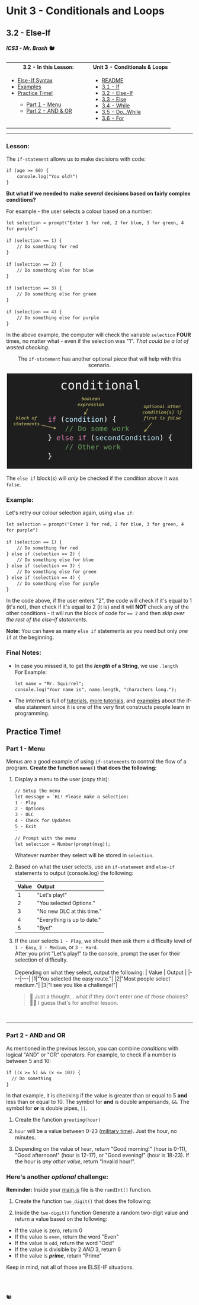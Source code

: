 # Unit 3 - Conditionals and Loops

## 3.2 - Else-If

##### ICS3 - Mr. Brash 🐿️

<table>
<tr>
<th>
3.2 - In this Lesson:
</th>
<th>
Unit 3 - Conditionals & Loops
</th>
</tr>
<tr>
<td td valign="top" style="height: 100px;padding-right:50px">
<ul>
<li><a href="#lesson">Else-If Syntax</a></li>
<li><a href="#examples">Examples</a></li>

<li><a href="#practice-time">Practice Time!</a></li>
<ul>
<li><a href="#part-1---menu">Part 1 - Menu</a></li>
<li><a href="#part-2---and-and-or">Part 2 - AND & OR</a></li>
</ul>
</ul>
</td>
<td td valign="top" style="height: 100px;padding-right:50px">
<ul>
<li><a href="../../README.md">README</a></li>
<li><a href="./1 - If.md">3.1 - If</a></li>
<li><a href="./2 - Else-If.md">3.2 - Else-If</a></li>
<li><a href="./3 - Else.md">3.3 - Else</a></li>
<li><a href="../2 - Loops/4 - While.md">3.4 - While</a></li>
<li><a href="../2 - Loops/5 - Do-While.md">3.5 - Do...While</a></li>
<li><a href="../2 - Loops/6 - For.md">3.6 - For</a></li>
<ul>

</td>


</tr>
</table>

---

### Lesson:

The `if-statement` allows us to make decisions with code:
```JS
if (age >= 60) {
    console.log("You old!")
}
```

**But what if we needed to make *several* decisions based on fairly complex conditions?**

For example - the user selects a colour based on a number:
```JS
let selection = prompt("Enter 1 for red, 2 for blue, 3 for green, 4 for purple")

if (selection == 1) {
    // Do something for red
}

if (selection == 2) {
    // Do something else for blue
}

if (selection == 3) {
    // Do something else for green
}

if (selection == 4) {
    // Do something else for purple
}
```

In the above example, the computer will check the variable `selection` **FOUR** times, no matter what - even if the selection was "1". *That could be a lot of wasted checking.*


<div style="text-align:center;"><p>The <code>if-statement</code> has another optional piece that will help with this scenario.</p><img src="../images/else-if.png" width="500px"></div>

The `else if` block(s) will *only* be checked if the condition above it was `false`.

### Example:

Let's retry our colour selection again, using `else if`:
```JS
let selection = prompt("Enter 1 for red, 2 for blue, 3 for green, 4 for purple")

if (selection == 1) {
    // Do something for red
} else if (selection == 2) {
    // Do something else for blue
} else if (selection == 3) {
    // Do something else for green
} else if (selection == 4) {
    // Do something else for purple
} 
```
In the code above, if the user enters "2", the code will check if it's equal to 1 (it's not), then check if it's equal to 2 (it is) and it will **NOT** check any of the other conditions - it will run the block of code for `== 2` and then _skip over the rest of the else-if statements_.

**Note:** You can have as many `else if` statements as you need but only *one* `if` at the beginning.

### Final Notes:

- In case you missed it, to get the **_length_ of a String**, we  use `.length`<br>For Example:<br>
  ```JS
  let name = "Mr. Squirrel";
  console.log("Your name is", name.length, "characters long.");
  ```
- The internet is full of [tutorials](https://javascript.info/ifelse), [more tutorials](https://www.w3schools.com/js/js_if_else.asp), and [examples](https://www.google.com/search?q=if+else+statement+example) about the if-else statement since it is one of the very first constructs people learn in programming.


## Practice Time!

### Part 1 - Menu

Menus are a good example of using `if-statements` to control the flow of a program. **Create the function `menu()` that does the following:**

1. Display a menu to the user (copy this):  
    ```JS
    // Setup the menu
    let message = `Hi! Please make a selection:
    1 - Play
    2 - Options
    3 - DLC
    4 - Check for Updates
    5 - Exit
    `
    // Prompt with the menu
    let selection = Number(prompt(msg));
    ```

    Whatever number they select will be stored in `selection`.  

2. Based on what the user selects, use an `if-statement` and `else-if` statements to output (console.log) the following:

    | Value | Output |
    |---|---|
    |1|"Let's play!"|
    |2|"You selected Options."|
    |3|"No new DLC at this time."|
    |4|"Everything is up to date."|
    |5|"Bye!"|

3. If the user selects `1 - Play`, we should then ask them a difficulty level of `1 - Easy`, `2 - Medium`, or `3 - Hard`.  
After you print "Let's play!" to the console, prompt the user for their selection of difficulty.  <br><br>
Depending on what they select, output the following:
    | Value | Output |
    |---|---|
    |1|"You selected the easy route."|
    |2|"Most people select medium."|
    |3|"I see you like a challenge!"|  
  
    > 🤔 Just a thought... what if they don't enter one of _those_ choices?  
     🤷‍♂️ I guess that's for another lesson.
  
<br>

---

### Part 2 - AND and OR

As mentioned in the previous lesson, you can combine _conditions_ with logical "AND" or "OR" operators. For example, to check if a number is between 5 and 10:
```JS
if ((x >= 5) && (x <= 10)) {
  // Do something
}
```

In that example, it is checking if the value is greater than or equal to 5 **and** less than or equal to 10. The symbol for **and** is double ampersands, `&&`. The symbol for **or** is double pipes, `||`.

1. Create the function `greeting(hour)`  

2. `hour` will be a value between 0-23 ([military time](https://en.wikipedia.org/wiki/24-hour_clock)). Just the hour, no minutes.

3. Depending on the value of `hour`, _return_ "Good morning!" (hour is 0-11), "Good afternoon!" (hour is 12-17), or "Good evening!" (hour is 18-23). If the hour is _any other value_, return "Invalid hour!".

### Here's another _optional_ challenge:

**Reminder:** Inside your [main.js](../../main.js) file is the `randInt()` function.

1. Create the function `two_digit()` that does the following:

2. Inside the `two-digit()` function Generate a random two-digit value and return a value based on the following:
- If the value is zero, return 0
- If the value is `even`, return the word "Even"
- If the value is `odd`, return the word "Odd"
- If the value is divisible by 2 _AND_ 3, return 6
- If the value is **_prime_**, return "Prime"

Keep in mind, not all of those are ELSE-IF situations.

<br><br>

🐿️


